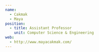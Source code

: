 ```yaml
---
name:
  - Cakmak
  - Maya
position:
  - title: Assistant Professor
    unit: Computer Science & Engineering    
web: 
  - http://www.mayacakmak.com/
---
```

